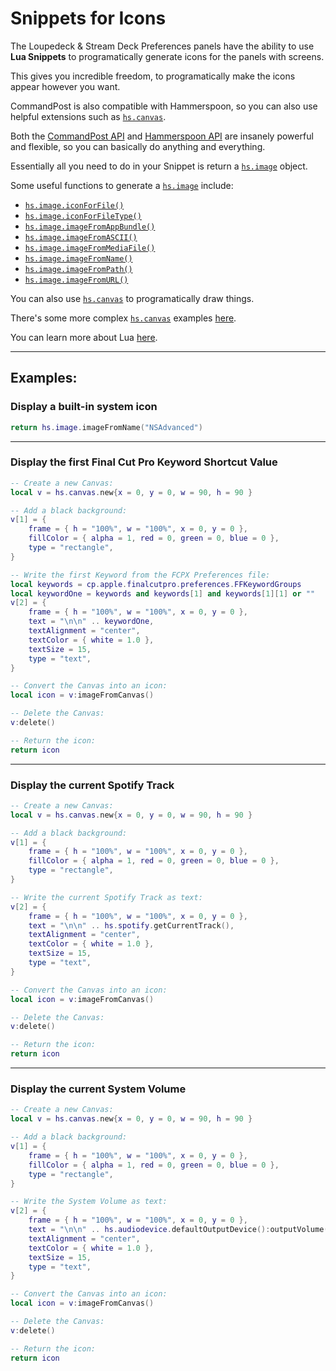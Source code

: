 # Snippets for Icons

The Loupedeck & Stream Deck Preferences panels have the ability to use **Lua Snippets** to programatically generate icons for the panels with screens.

This gives you incredible freedom, to programatically make the icons appear however you want.

CommandPost is also compatible with Hammerspoon, so you can also use helpful extensions such as [`hs.canvas`](../api-references/hammerspoon/hs.canvas/).

Both the [CommandPost API](../api-references/commandpost/) and [Hammerspoon API](../api-references/hammerspoon/) are insanely powerful and flexible, so you can basically do anything and everything.

Essentially all you need to do in your Snippet is return a [`hs.image`](../api-references/hammerspoon/hs.image/) object.

Some useful functions to generate a [`hs.image`](../api-references/hammerspoon/hs.image/) include:

 - [`hs.image.iconForFile()`](../api-references/hammerspoon/hs.image/#iconforfile)
 - [`hs.image.iconForFileType()`](../api-references/hammerspoon/hs.image/#iconforfiletype)
 - [`hs.image.imageFromAppBundle()`](../api-references/hammerspoon/hs.image/#imagefromappbundle)
 - [`hs.image.imageFromASCII()`](../api-references/hammerspoon/hs.image/#imagefromascii)
 - [`hs.image.imageFromMediaFile()`](../api-references/hammerspoon/hs.image/#imagefrommediafile)
 - [`hs.image.imageFromName()`](../api-references/hammerspoon/hs.image/#imagefromname)
 - [`hs.image.imageFromPath()`](../api-references/hammerspoon/hs.image/#imagefrompath)
 - [`hs.image.imageFromURL()`](../api-references/hammerspoon/hs.image/#imagefromurl)

You can also use [`hs.canvas`](../api-references/hammerspoon/hs.canvas/) to programatically draw things.

There's some more complex [`hs.canvas`](/api-references/hammerspoon/hs.canvas/) examples [here](https://github.com/asmagill/hammerspoon/wiki/hs.canvas.examples).

You can learn more about Lua [here](../developer/lua-overview/).

---

## Examples:

### Display a built-in system icon

```lua
return hs.image.imageFromName("NSAdvanced")
```

---

### Display the first Final Cut Pro Keyword Shortcut Value

```lua
-- Create a new Canvas:
local v = hs.canvas.new{x = 0, y = 0, w = 90, h = 90 }

-- Add a black background:
v[1] = {
    frame = { h = "100%", w = "100%", x = 0, y = 0 },
    fillColor = { alpha = 1, red = 0, green = 0, blue = 0 },
    type = "rectangle",
}

-- Write the first Keyword from the FCPX Preferences file:
local keywords = cp.apple.finalcutpro.preferences.FFKeywordGroups
local keywordOne = keywords and keywords[1] and keywords[1][1] or ""
v[2] = {
    frame = { h = "100%", w = "100%", x = 0, y = 0 },
    text = "\n\n" .. keywordOne,
    textAlignment = "center",
    textColor = { white = 1.0 },
    textSize = 15,
    type = "text",
}

-- Convert the Canvas into an icon:
local icon = v:imageFromCanvas()

-- Delete the Canvas:
v:delete()

-- Return the icon:
return icon
```

---

### Display the current Spotify Track

```lua
-- Create a new Canvas:
local v = hs.canvas.new{x = 0, y = 0, w = 90, h = 90 }

-- Add a black background:
v[1] = {
    frame = { h = "100%", w = "100%", x = 0, y = 0 },
    fillColor = { alpha = 1, red = 0, green = 0, blue = 0 },
    type = "rectangle",
}

-- Write the current Spotify Track as text:
v[2] = {
    frame = { h = "100%", w = "100%", x = 0, y = 0 },
    text = "\n\n" .. hs.spotify.getCurrentTrack(),
    textAlignment = "center",
    textColor = { white = 1.0 },
    textSize = 15,
    type = "text",
}

-- Convert the Canvas into an icon:
local icon = v:imageFromCanvas()

-- Delete the Canvas:
v:delete()

-- Return the icon:
return icon
```

---

### Display the current System Volume

```lua
-- Create a new Canvas:
local v = hs.canvas.new{x = 0, y = 0, w = 90, h = 90 }

-- Add a black background:
v[1] = {
    frame = { h = "100%", w = "100%", x = 0, y = 0 },
    fillColor = { alpha = 1, red = 0, green = 0, blue = 0 },
    type = "rectangle",
}

-- Write the System Volume as text:
v[2] = {
    frame = { h = "100%", w = "100%", x = 0, y = 0 },
    text = "\n\n" .. hs.audiodevice.defaultOutputDevice():outputVolume(),
    textAlignment = "center",
    textColor = { white = 1.0 },
    textSize = 15,
    type = "text",
}

-- Convert the Canvas into an icon:
local icon = v:imageFromCanvas()

-- Delete the Canvas:
v:delete()

-- Return the icon:
return icon
```